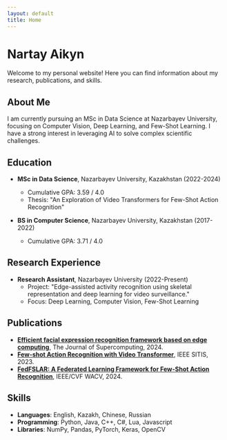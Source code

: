 ```yaml
---
layout: default
title: Home
---
```


# Nartay Aikyn

Welcome to my personal website! Here you can find information about my research, publications, and skills.

## About Me
I am currently pursuing an MSc in Data Science at Nazarbayev University, focusing on Computer Vision, Deep Learning, and Few-Shot Learning. I have a strong interest in leveraging AI to solve complex scientific challenges.

## Education
- **MSc in Data Science**, Nazarbayev University, Kazakhstan (2022-2024)
  - Cumulative GPA: 3.59 / 4.0
  - Thesis: "An Exploration of Video Transformers for Few-Shot Action Recognition"
  
- **BS in Computer Science**, Nazarbayev University, Kazakhstan (2017-2022)
  - Cumulative GPA: 3.71 / 4.0

## Research Experience
- **Research Assistant**, Nazarbayev University (2022-Present)
  - Project: "Edge-assisted activity recognition using skeletal representation and deep learning for video surveillance."
  - Focus: Deep Learning, Computer Vision, Few-Shot Learning

## Publications
- [**Efficient facial expression recognition framework based on edge computing**](https://example.com/paper1), The Journal of Supercomputing, 2024.
- [**Few-shot Action Recognition with Video Transformer**](https://example.com/paper2), IEEE SITIS, 2023.
- [**FedFSLAR: A Federated Learning Framework for Few-Shot Action Recognition**](https://example.com/paper3), IEEE/CVF WACV, 2024.

## Skills
- **Languages**: English, Kazakh, Chinese, Russian
- **Programming**: Python, Java, C++, C#, Lua, Javascript
- **Libraries**: NumPy, Pandas, PyTorch, Keras, OpenCV
